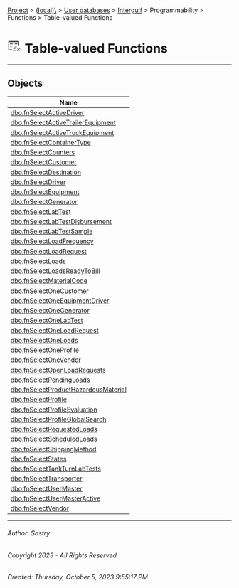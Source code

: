 #### 

[Project](../../../../../../index.md) > [(local)\\](../../../../../index.md) > [User databases](../../../../index.md) > [Intergulf](../../../index.md) > Programmability > Functions > Table-valued Functions

# ![Table-valued Functions](../../../../../../Images/Function_Table32.png) Table-valued Functions

---

## <a name="#objects"></a>Objects

| Name |
|---|
| [dbo.fnSelectActiveDriver](dbo_fnSelectActiveDriver.md) |
| [dbo.fnSelectActiveTrailerEquipment](dbo_fnSelectActiveTrailerEquipment.md) |
| [dbo.fnSelectActiveTruckEquipment](dbo_fnSelectActiveTruckEquipment.md) |
| [dbo.fnSelectContainerType](dbo_fnSelectContainerType.md) |
| [dbo.fnSelectCounters](dbo_fnSelectCounters.md) |
| [dbo.fnSelectCustomer](dbo_fnSelectCustomer.md) |
| [dbo.fnSelectDestination](dbo_fnSelectDestination.md) |
| [dbo.fnSelectDriver](dbo_fnSelectDriver.md) |
| [dbo.fnSelectEquipment](dbo_fnSelectEquipment.md) |
| [dbo.fnSelectGenerator](dbo_fnSelectGenerator.md) |
| [dbo.fnSelectLabTest](dbo_fnSelectLabTest.md) |
| [dbo.fnSelectLabTestDisbursement](dbo_fnSelectLabTestDisbursement.md) |
| [dbo.fnSelectLabTestSample](dbo_fnSelectLabTestSample.md) |
| [dbo.fnSelectLoadFrequency](dbo_fnSelectLoadFrequency.md) |
| [dbo.fnSelectLoadRequest](dbo_fnSelectLoadRequest.md) |
| [dbo.fnSelectLoads](dbo_fnSelectLoads.md) |
| [dbo.fnSelectLoadsReadyToBill](dbo_fnSelectLoadsReadyToBill.md) |
| [dbo.fnSelectMaterialCode](dbo_fnSelectMaterialCode.md) |
| [dbo.fnSelectOneCustomer](dbo_fnSelectOneCustomer.md) |
| [dbo.fnSelectOneEquipmentDriver](dbo_fnSelectOneEquipmentDriver.md) |
| [dbo.fnSelectOneGenerator](dbo_fnSelectOneGenerator.md) |
| [dbo.fnSelectOneLabTest](dbo_fnSelectOneLabTest.md) |
| [dbo.fnSelectOneLoadRequest](dbo_fnSelectOneLoadRequest.md) |
| [dbo.fnSelectOneLoads](dbo_fnSelectOneLoads.md) |
| [dbo.fnSelectOneProfile](dbo_fnSelectOneProfile.md) |
| [dbo.fnSelectOneVendor](dbo_fnSelectOneVendor.md) |
| [dbo.fnSelectOpenLoadRequests](dbo_fnSelectOpenLoadRequests.md) |
| [dbo.fnSelectPendingLoads](dbo_fnSelectPendingLoads.md) |
| [dbo.fnSelectProductHazardousMaterial](dbo_fnSelectProductHazardousMaterial.md) |
| [dbo.fnSelectProfile](dbo_fnSelectProfile.md) |
| [dbo.fnSelectProfileEvaluation](dbo_fnSelectProfileEvaluation.md) |
| [dbo.fnSelectProfileGlobalSearch](dbo_fnSelectProfileGlobalSearch.md) |
| [dbo.fnSelectRequestedLoads](dbo_fnSelectRequestedLoads.md) |
| [dbo.fnSelectScheduledLoads](dbo_fnSelectScheduledLoads.md) |
| [dbo.fnSelectShippingMethod](dbo_fnSelectShippingMethod.md) |
| [dbo.fnSelectStates](dbo_fnSelectStates.md) |
| [dbo.fnSelectTankTurnLabTests](dbo_fnSelectTankTurnLabTests.md) |
| [dbo.fnSelectTransporter](dbo_fnSelectTransporter.md) |
| [dbo.fnSelectUserMaster](dbo_fnSelectUserMaster.md) |
| [dbo.fnSelectUserMasterActive](dbo_fnSelectUserMasterActive.md) |
| [dbo.fnSelectVendor](dbo_fnSelectVendor.md) |


---

###### Author:  Sastry

###### Copyright 2023 - All Rights Reserved

###### Created: Thursday, October 5, 2023 9:55:17 PM

